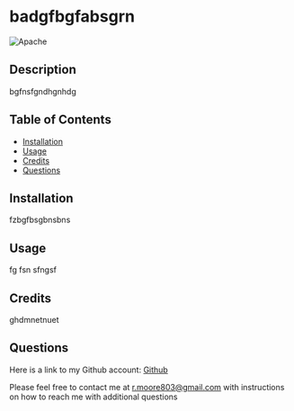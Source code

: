 # badgfbgfabsgrn
![Apache](https://img.shields.io/badge/LICENSE-Apache-blue.svg)

## Description
bgfnsfgndhgnhdg

## Table of Contents 

* [Installation](#installation)
* [Usage](#usage)
* [Credits](#credits)
* [Questions](#email)


## Installation
fzbgfbsgbnsbns

## Usage
fg fsn sfngsf

## Credits
ghdmnetnuet

## Questions
Here is a link to my Github account:
[Github](github.com/Bmoore4452)

Please feel free to contact me at r.moore803@gmail.com with instructions on how to reach me with additional questions



